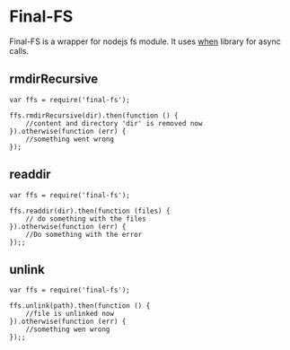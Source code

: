 # Final-FS

Final-FS is a wrapper for nodejs fs module.
It uses [when](https://github.com/cujojs/when) library for async calls.

## rmdirRecursive

    var ffs = require('final-fs');

    ffs.rmdirRecursive(dir).then(function () {
        //content and directory 'dir' is removed now
    }).otherwise(function (err) {
        //something went wrong
    });

## readdir

    var ffs = require('final-fs');

    ffs.readdir(dir).then(function (files) {
        // do something with the files
    }).otherwise(function (err) {
        //Do something with the error
    });;

## unlink

    var ffs = require('final-fs');
    
    ffs.unlink(path).then(function () {
        //file is unlinked now
    }).otherwise(function (err) {
        //something wen wrong
    });;

